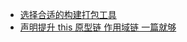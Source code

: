 -   [选择合适的构建打包工具](https://zhuanlan.zhihu.com/p/37267736)
-   [声明提升 this 原型链 作用域链 一篇就够](http://blog.404mzk.com/thiszhi-shi-kan-zhe-jiu-gou.html)

